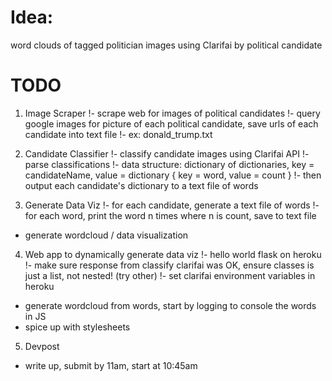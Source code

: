 # Idea: 
word clouds of tagged politician images using Clarifai by political candidate

# TODO

1. Image Scraper
  !- scrape web for images of political candidates
  !- query google images for picture of each political candidate, save urls of each candidate into text file
  !- ex: donald_trump.txt


2. Candidate Classifier
  !- classify candidate images using Clarifai API
  !- parse classifications
  !- data structure: dictionary of dictionaries, key = candidateName, value = dictionary { key = word, value = count }
  !- then output each candidate's dictionary to a text file of words


3. Generate Data Viz
  !- for each candidate, generate a text file of words
  !- for each word, print the word n times where n is count, save to text file
  - generate wordcloud / data visualization


4. Web app to dynamically generate data viz
  !- hello world flask on heroku
  !- make sure response from classify clarifai was OK, ensure classes is just a list, not nested! (try other)
  !- set clarifai environment variables in heroku
  - generate wordcloud from words, start by logging to console the words in JS
  - spice up with stylesheets


5. Devpost
  - write up, submit by 11am, start at 10:45am